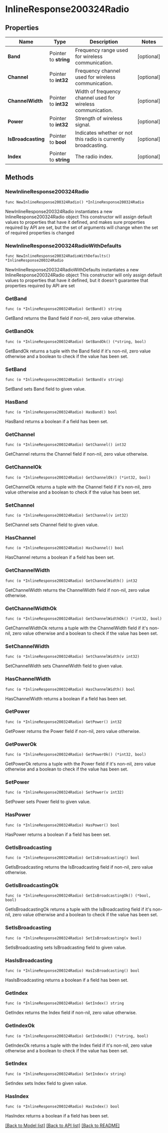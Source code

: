 # InlineResponse200324Radio

## Properties

Name | Type | Description | Notes
------------ | ------------- | ------------- | -------------
**Band** | Pointer to **string** | Frequency range used for wireless communication. | [optional] 
**Channel** | Pointer to **int32** | Frequency channel used for wireless communication. | [optional] 
**ChannelWidth** | Pointer to **int32** | Width of frequency channel used for wireless communication. | [optional] 
**Power** | Pointer to **int32** | Strength of wireless signal. | [optional] 
**IsBroadcasting** | Pointer to **bool** | Indicates whether or not this radio is currently broadcasting. | [optional] 
**Index** | Pointer to **string** | The radio index. | [optional] 

## Methods

### NewInlineResponse200324Radio

`func NewInlineResponse200324Radio() *InlineResponse200324Radio`

NewInlineResponse200324Radio instantiates a new InlineResponse200324Radio object
This constructor will assign default values to properties that have it defined,
and makes sure properties required by API are set, but the set of arguments
will change when the set of required properties is changed

### NewInlineResponse200324RadioWithDefaults

`func NewInlineResponse200324RadioWithDefaults() *InlineResponse200324Radio`

NewInlineResponse200324RadioWithDefaults instantiates a new InlineResponse200324Radio object
This constructor will only assign default values to properties that have it defined,
but it doesn't guarantee that properties required by API are set

### GetBand

`func (o *InlineResponse200324Radio) GetBand() string`

GetBand returns the Band field if non-nil, zero value otherwise.

### GetBandOk

`func (o *InlineResponse200324Radio) GetBandOk() (*string, bool)`

GetBandOk returns a tuple with the Band field if it's non-nil, zero value otherwise
and a boolean to check if the value has been set.

### SetBand

`func (o *InlineResponse200324Radio) SetBand(v string)`

SetBand sets Band field to given value.

### HasBand

`func (o *InlineResponse200324Radio) HasBand() bool`

HasBand returns a boolean if a field has been set.

### GetChannel

`func (o *InlineResponse200324Radio) GetChannel() int32`

GetChannel returns the Channel field if non-nil, zero value otherwise.

### GetChannelOk

`func (o *InlineResponse200324Radio) GetChannelOk() (*int32, bool)`

GetChannelOk returns a tuple with the Channel field if it's non-nil, zero value otherwise
and a boolean to check if the value has been set.

### SetChannel

`func (o *InlineResponse200324Radio) SetChannel(v int32)`

SetChannel sets Channel field to given value.

### HasChannel

`func (o *InlineResponse200324Radio) HasChannel() bool`

HasChannel returns a boolean if a field has been set.

### GetChannelWidth

`func (o *InlineResponse200324Radio) GetChannelWidth() int32`

GetChannelWidth returns the ChannelWidth field if non-nil, zero value otherwise.

### GetChannelWidthOk

`func (o *InlineResponse200324Radio) GetChannelWidthOk() (*int32, bool)`

GetChannelWidthOk returns a tuple with the ChannelWidth field if it's non-nil, zero value otherwise
and a boolean to check if the value has been set.

### SetChannelWidth

`func (o *InlineResponse200324Radio) SetChannelWidth(v int32)`

SetChannelWidth sets ChannelWidth field to given value.

### HasChannelWidth

`func (o *InlineResponse200324Radio) HasChannelWidth() bool`

HasChannelWidth returns a boolean if a field has been set.

### GetPower

`func (o *InlineResponse200324Radio) GetPower() int32`

GetPower returns the Power field if non-nil, zero value otherwise.

### GetPowerOk

`func (o *InlineResponse200324Radio) GetPowerOk() (*int32, bool)`

GetPowerOk returns a tuple with the Power field if it's non-nil, zero value otherwise
and a boolean to check if the value has been set.

### SetPower

`func (o *InlineResponse200324Radio) SetPower(v int32)`

SetPower sets Power field to given value.

### HasPower

`func (o *InlineResponse200324Radio) HasPower() bool`

HasPower returns a boolean if a field has been set.

### GetIsBroadcasting

`func (o *InlineResponse200324Radio) GetIsBroadcasting() bool`

GetIsBroadcasting returns the IsBroadcasting field if non-nil, zero value otherwise.

### GetIsBroadcastingOk

`func (o *InlineResponse200324Radio) GetIsBroadcastingOk() (*bool, bool)`

GetIsBroadcastingOk returns a tuple with the IsBroadcasting field if it's non-nil, zero value otherwise
and a boolean to check if the value has been set.

### SetIsBroadcasting

`func (o *InlineResponse200324Radio) SetIsBroadcasting(v bool)`

SetIsBroadcasting sets IsBroadcasting field to given value.

### HasIsBroadcasting

`func (o *InlineResponse200324Radio) HasIsBroadcasting() bool`

HasIsBroadcasting returns a boolean if a field has been set.

### GetIndex

`func (o *InlineResponse200324Radio) GetIndex() string`

GetIndex returns the Index field if non-nil, zero value otherwise.

### GetIndexOk

`func (o *InlineResponse200324Radio) GetIndexOk() (*string, bool)`

GetIndexOk returns a tuple with the Index field if it's non-nil, zero value otherwise
and a boolean to check if the value has been set.

### SetIndex

`func (o *InlineResponse200324Radio) SetIndex(v string)`

SetIndex sets Index field to given value.

### HasIndex

`func (o *InlineResponse200324Radio) HasIndex() bool`

HasIndex returns a boolean if a field has been set.


[[Back to Model list]](../README.md#documentation-for-models) [[Back to API list]](../README.md#documentation-for-api-endpoints) [[Back to README]](../README.md)


